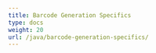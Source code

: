 ```yaml
---
title: Barcode Generation Specifics
type: docs
weight: 20
url: /java/barcode-generation-specifics/
---
```

